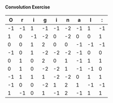 #### Convolution Exercise

| O |  r| i | g | i |n  | a | l | : |
|---|---|---|---|---|---|---|---|---|
|-1|-1| 1|-1|-1|-2|-1| 1|-1|
| 1| 0|-1|-2| 0|-2| 0| 0| 1|
| 0| 0| 1| 2| 0| 0|-1|-1|-1|
|-1| 0| 1|-2|-2|-2|-1| 0| 0|
| 0| 1| 0| 2| 0| 1|-1| 1| 1|
| 0| 1| 0|-2|-2| 1|-1|-1| 0|
|-1| 1| 1| 1|-2|-2| 0| 1| 1|
|-1| 0| 0|-2| 1| 2| 1|-1|-1|
| 1|-1| 0| 1|-1| 2|-1| 1| 1|

